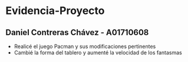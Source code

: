 # Evidencia-Proyecto

## Daniel Contreras Chávez - A01710608
- Realicé el juego Pacman y sus modificaciones pertinentes
- Cambié la forma del tablero y aumenté la velocidad de los fantasmas
